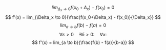 $$
lim_{\Delta_x \to 0}{f(x_0 + \Delta_x) - f(x_0)} = 0
$$
$$
f'(x) = lim_{\Delta_x \to 0}{\frac{f(x_0+\Delta_x) - f(x_0)}{\Delta_x}}
$$
$$
lim_{a \to b}{f(b) - f(a)} = 0
$$
$$
\forall \varepsilon > 0 \quad \exists \delta > 0:\quad \forall x: 
$$
$$
f'(x) = lim_{a \to b}{\frac{f(b) - f(a)}{b-a}}
$$
